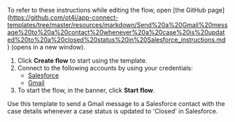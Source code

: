 To refer to these instructions while editing the flow, open [the GitHub page]
(https://github.com/ot4i/app-connect-templates/tree/master/resources/markdown/Send%20a%20Gmail%20message%20to%20a%20contact%20whenever%20a%20case%20is%20updated%20to%20a%20closed%20status%20in%20Salesforce_instructions.md) (opens in a new window).

1. Click **Create flow** to start using the template.
2. Connect to the following accounts by using your credentials:
   - [Salesforce](https://www.ibm.com/docs/en/app-connect/saas?topic=apps-salesforce) 
   - [Gmail](https://www.ibm.com/docs/en/app-connect/saas?topic=apps-gmail)
3. To start the flow, in the banner, click **Start flow**.

Use this template to send a Gmail message to a Salesforce contact with the case details whenever a case status is updated to 'Closed' in Salesforce.

